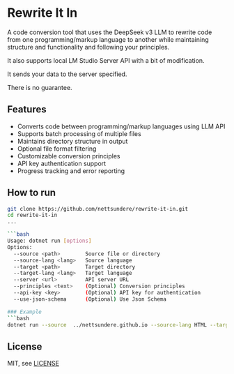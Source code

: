 # Rewrite It In

A code conversion tool that uses the DeepSeek v3 LLM to rewrite code from one programming/markup language to another while maintaining structure and functionality and following your principles.

It also supports local LM Studio Server API with a bit of modification.

It sends your data to the server specified.

There is no guarantee.

## Features

- Converts code between programming/markup languages using LLM API
- Supports batch processing of multiple files
- Maintains directory structure in output
- Optional file format filtering
- Customizable conversion principles
- API key authentication support
- Progress tracking and error reporting

## How to run
```bash
git clone https://github.com/nettsundere/rewrite-it-in.git
cd rewrite-it-in
...

```bash
Usage: dotnet run [options]
Options:
  --source <path>        Source file or directory
  --source-lang <lang>   Source language
  --target <path>        Target directory
  --target-lang <lang>   Target language
  --server <url>         API server URL
  --principles <text>    (Optional) Conversion principles
  --api-key <key>        (Optional) API key for authentication
  --use-json-schema      (Optional) Use Json Schema

### Example
```bash
dotnet run --source  ../nettsundere.github.io --source-lang HTML --target ../test/w2 --target-lang HTML --server https://api.deepseek.com --principles "Fix the paths, make it look modern, add missing things" --api-key SAMPLE 
```

## License
MIT, see [LICENSE](https://github.com/nettsundere/RewriteItIn/blob/master/LICENSE) 
